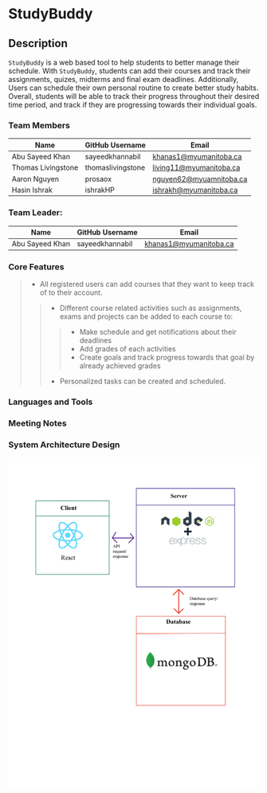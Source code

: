 #  StudyBuddy

##  Description

`StudyBuddy` is a web based tool to help students to better manage their schedule. With `StudyBuddy`, students can add their courses and track their assignments, quizes, midterms and final exam deadlines. Additionally, Users can schedule their own personal routine to create better study habits. Overall, students will be able to track their progress throughout their desired time period, and track if they are progressing towards their individual goals.

###  Team Members

| Name | GitHub Username | Email
| --- | --- | --- |
| Abu Sayeed Khan | sayeedkhannabil| khanas1@myumanitoba.ca
| Thomas Livingstone | thomaslivingstone| living11@myumanitoba.ca
| Aaron Nguyen | prosaox| nguyen62@myuamnitoba.ca
| Hasin Ishrak | ishrakHP| ishrakh@myumanitoba.ca

###  Team Leader:
| Name | GitHub Username | Email
| --- | --- | --- |
| Abu Sayeed Khan | sayeedkhannabil| khanas1@myumanitoba.ca


### Core Features

> * All registered users can add courses that they want to keep track of to their account.
> > * Different course related activities such as assignments, exams and projects can be added to each course to:
> > > * Make schedule and get notifications about their deadlines
> > > * Add grades of each activities
> > > * Create goals and track progress towards that goal by already achieved grades
> > * Personalized tasks can be created and scheduled.


###  Languages and Tools


###  Meeting Notes


###  System Architecture Design

![img](System_Architecture.png)

